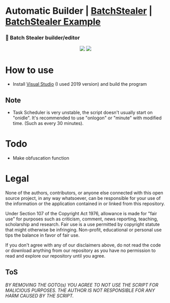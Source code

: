 # Automatic Builder | [BatchStealer](https://github.com/Takaovi/BatchStealer) | [BatchStealer Example](https://github.com/Takaovi/BatchStealer-Example)

### 📜 Batch Stealer builder/editor

  <p align="center">
  <img src="https://i.imgur.com/salTNxU.png">
  <img src="https://madewithlove.now.sh/fi?heart=true&colorB=%23387fdc&template=plastic">
  </p>

# How to use

* Install [Visual Studio](https://visualstudio.microsoft.com/vs/community/) (I used 2019 version) and build the program

## Note

* Task Scheduler is very unstable, the script doesn't usually start on "onidle". It's recommended to use "onlogon" or "minute" with modified time. (Such as every 30 minutes).

# Todo
* Make obfuscation function

# Legal

None of the authors, contributors, or anyone else connected with this open source project, in any way whatsoever, can be responsible for your use of the information or the application contained in or linked from this repository.

Under Section 107 of the Copyright Act 1976, allowance is made for "fair use" for purposes such as criticism, comment, news reporting, teaching, scholarship and research. Fair use is a use permitted by copyright statute that might otherwise be infringing. Non-profit, educational or personal use tips the balance in favor of fair use.

If you don't agree with any of our disclaimers above, do not read the code or download anything from our repository as you have no permission to read and explore our repository until you agree.

## ToS

###### BY REMOVING THE GOTO(s) YOU AGREE TO NOT USE THE SCRIPT FOR MALICIOUS PURPOSES. THE AUTHOR IS NOT RESPONSIBLE FOR ANY HARM CAUSED BY THE SCRIPT.
